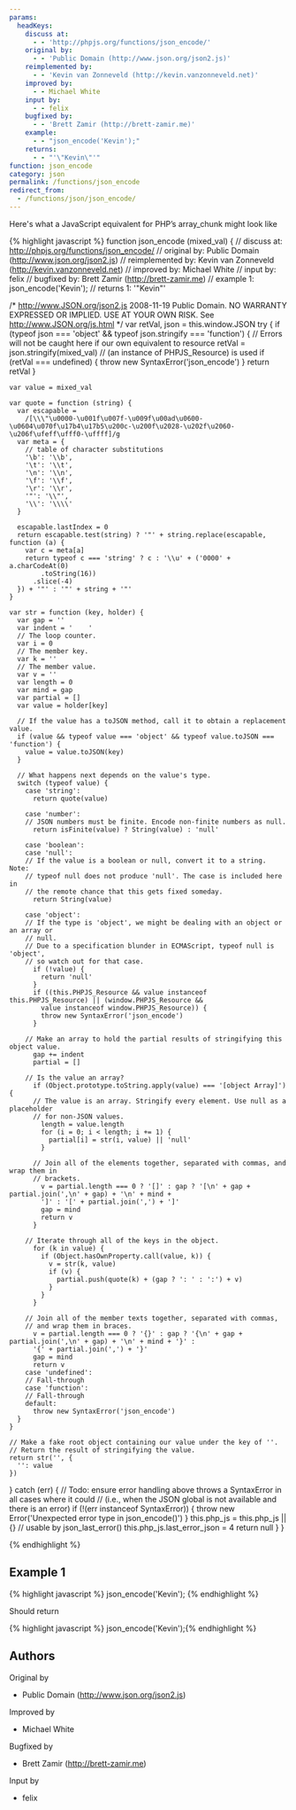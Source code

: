```yaml
---
params:
  headKeys:
    discuss at:
      - - 'http://phpjs.org/functions/json_encode/'
    original by:
      - - 'Public Domain (http://www.json.org/json2.js)'
    reimplemented by:
      - - 'Kevin van Zonneveld (http://kevin.vanzonneveld.net)'
    improved by:
      - - Michael White
    input by:
      - - felix
    bugfixed by:
      - - 'Brett Zamir (http://brett-zamir.me)'
    example:
      - - "json_encode('Kevin');"
    returns:
      - - "'\"Kevin\"'"
function: json_encode
category: json
permalink: /functions/json_encode
redirect_from:
  - /functions/json/json_encode/
---
```


<!-- WARNING! This file is auto generated by `npm run web:inject`, do not edit by hand -->

Here's what a JavaScript equivalent for PHP’s array_chunk might look like

{% highlight javascript %}
function json_encode (mixed_val) {
  //       discuss at: http://phpjs.org/functions/json_encode/
  //      original by: Public Domain (http://www.json.org/json2.js)
  // reimplemented by: Kevin van Zonneveld (http://kevin.vanzonneveld.net)
  //      improved by: Michael White
  //         input by: felix
  //      bugfixed by: Brett Zamir (http://brett-zamir.me)
  //        example 1: json_encode('Kevin');
  //        returns 1: '"Kevin"'

  /*
        http://www.JSON.org/json2.js
        2008-11-19
        Public Domain.
        NO WARRANTY EXPRESSED OR IMPLIED. USE AT YOUR OWN RISK.
        See http://www.JSON.org/js.html
      */
  var retVal, json = this.window.JSON
  try {
    if (typeof json === 'object' && typeof json.stringify === 'function') {
      // Errors will not be caught here if our own equivalent to resource
      retVal = json.stringify(mixed_val)
      //  (an instance of PHPJS_Resource) is used
      if (retVal === undefined) {
        throw new SyntaxError('json_encode')
      }
      return retVal
    }

    var value = mixed_val

    var quote = function (string) {
      var escapable =
        /[\\\"\u0000-\u001f\u007f-\u009f\u00ad\u0600-\u0604\u070f\u17b4\u17b5\u200c-\u200f\u2028-\u202f\u2060-\u206f\ufeff\ufff0-\uffff]/g
      var meta = {
        // table of character substitutions
        '\b': '\\b',
        '\t': '\\t',
        '\n': '\\n',
        '\f': '\\f',
        '\r': '\\r',
        '"': '\\"',
        '\\': '\\\\'
      }

      escapable.lastIndex = 0
      return escapable.test(string) ? '"' + string.replace(escapable, function (a) {
        var c = meta[a]
        return typeof c === 'string' ? c : '\\u' + ('0000' + a.charCodeAt(0)
            .toString(16))
          .slice(-4)
      }) + '"' : '"' + string + '"'
    }

    var str = function (key, holder) {
      var gap = ''
      var indent = '    '
      // The loop counter.
      var i = 0
      // The member key.
      var k = ''
      // The member value.
      var v = ''
      var length = 0
      var mind = gap
      var partial = []
      var value = holder[key]

      // If the value has a toJSON method, call it to obtain a replacement value.
      if (value && typeof value === 'object' && typeof value.toJSON === 'function') {
        value = value.toJSON(key)
      }

      // What happens next depends on the value's type.
      switch (typeof value) {
        case 'string':
          return quote(value)

        case 'number':
        // JSON numbers must be finite. Encode non-finite numbers as null.
          return isFinite(value) ? String(value) : 'null'

        case 'boolean':
        case 'null':
        // If the value is a boolean or null, convert it to a string. Note:
        // typeof null does not produce 'null'. The case is included here in
        // the remote chance that this gets fixed someday.
          return String(value)

        case 'object':
        // If the type is 'object', we might be dealing with an object or an array or
        // null.
        // Due to a specification blunder in ECMAScript, typeof null is 'object',
        // so watch out for that case.
          if (!value) {
            return 'null'
          }
          if ((this.PHPJS_Resource && value instanceof this.PHPJS_Resource) || (window.PHPJS_Resource &&
            value instanceof window.PHPJS_Resource)) {
            throw new SyntaxError('json_encode')
          }

        // Make an array to hold the partial results of stringifying this object value.
          gap += indent
          partial = []

        // Is the value an array?
          if (Object.prototype.toString.apply(value) === '[object Array]') {
          // The value is an array. Stringify every element. Use null as a placeholder
          // for non-JSON values.
            length = value.length
            for (i = 0; i < length; i += 1) {
              partial[i] = str(i, value) || 'null'
            }

          // Join all of the elements together, separated with commas, and wrap them in
          // brackets.
            v = partial.length === 0 ? '[]' : gap ? '[\n' + gap + partial.join(',\n' + gap) + '\n' + mind +
            ']' : '[' + partial.join(',') + ']'
            gap = mind
            return v
          }

        // Iterate through all of the keys in the object.
          for (k in value) {
            if (Object.hasOwnProperty.call(value, k)) {
              v = str(k, value)
              if (v) {
                partial.push(quote(k) + (gap ? ': ' : ':') + v)
              }
            }
          }

        // Join all of the member texts together, separated with commas,
        // and wrap them in braces.
          v = partial.length === 0 ? '{}' : gap ? '{\n' + gap + partial.join(',\n' + gap) + '\n' + mind + '}' :
          '{' + partial.join(',') + '}'
          gap = mind
          return v
        case 'undefined':
        // Fall-through
        case 'function':
        // Fall-through
        default:
          throw new SyntaxError('json_encode')
      }
    }

    // Make a fake root object containing our value under the key of ''.
    // Return the result of stringifying the value.
    return str('', {
      '': value
    })

  } catch (err) {
    // Todo: ensure error handling above throws a SyntaxError in all cases where it could
    // (i.e., when the JSON global is not available and there is an error)
    if (!(err instanceof SyntaxError)) {
      throw new Error('Unexpected error type in json_encode()')
    }
    this.php_js = this.php_js || {}
    // usable by json_last_error()
    this.php_js.last_error_json = 4
    return null
  }
}

{% endhighlight %}

## Example 1

{% highlight javascript %}
json_encode('Kevin');
{% endhighlight %}

Should return

{% highlight javascript %}
json_encode('Kevin');{% endhighlight %}


## Authors


Original by

- Public Domain (http://www.json.org/json2.js)


Improved by

- Michael White


Bugfixed by

- Brett Zamir (http://brett-zamir.me)


Input by

- felix

